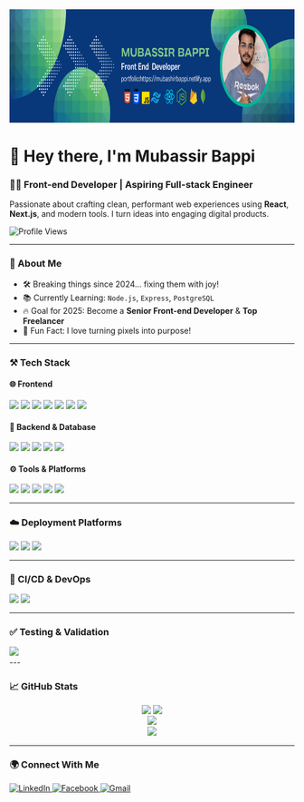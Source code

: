 <div align="center">
  <img height="200" src="https://github.com/mubashirbappi5/mubashirbappi5/blob/main/Blue%2C%20Green%2C%20and%20White%20Modern%20Tech%20Web%20Developer%20LinkedIn%20Banner%20(4).png" alt="Banner" />
</div>

<h1 align="left">👋 Hey there, I'm Mubassir Bappi</h1>
<h3 align="left">🧑‍💻 Front-end Developer | Aspiring Full-stack Engineer</h3>

<p align="left">
  Passionate about crafting clean, performant web experiences using <strong>React</strong>, <strong>Next.js</strong>, and modern tools. I turn ideas into engaging digital products.
</p>

<p align="left">
  <img src="https://komarev.com/ghpvc/?username=mubashirbappi5&style=flat-square&color=4CAF50" alt="Profile Views" />
</p>

---

### 🌟 About Me

- 🛠️ Breaking things since 2024... fixing them with joy!
- 📚 Currently Learning: `Node.js`, `Express`, `PostgreSQL`
- 🔥 Goal for 2025: Become a **Senior Front-end Developer** & **Top Freelancer**
- 🌈 Fun Fact: I love turning pixels into purpose!

---

### ⚒️ Tech Stack

#### 🌐 Frontend
<div align="left">
  <img src="https://img.shields.io/badge/HTML5-0d1117?style=for-the-badge&logo=html5&logoColor=E44D26" />
  <img src="https://img.shields.io/badge/CSS3-0d1117?style=for-the-badge&logo=css3&logoColor=264de4" />
  <img src="https://img.shields.io/badge/JavaScript-0d1117?style=for-the-badge&logo=javascript&logoColor=F7DF1E" />
  <img src="https://img.shields.io/badge/TypeScript-0d1117?style=for-the-badge&logo=typescript&logoColor=3178C6" />
  <img src="https://img.shields.io/badge/React-0d1117?style=for-the-badge&logo=react&logoColor=61DAFB" />
  <img src="https://img.shields.io/badge/Next.js-0d1117?style=for-the-badge&logo=next.js&logoColor=white" />
  <img src="https://img.shields.io/badge/TailwindCSS-0d1117?style=for-the-badge&logo=tailwind-css&logoColor=38B2AC" />
</div>

#### 🧩 Backend & Database
<div align="left">
  <img src="https://img.shields.io/badge/Node.js-0d1117?style=for-the-badge&logo=node.js&logoColor=339933" />
  <img src="https://img.shields.io/badge/Express.js-0d1117?style=for-the-badge&logo=express&logoColor=white" />
  <img src="https://img.shields.io/badge/MongoDB-0d1117?style=for-the-badge&logo=mongodb&logoColor=47A248" />
  <img src="https://img.shields.io/badge/PostgreSQL-0d1117?style=for-the-badge&logo=postgresql&logoColor=336791" />
  <img src="https://img.shields.io/badge/Firebase-0d1117?style=for-the-badge&logo=firebase&logoColor=FFCA28" />
</div>

#### ⚙️ Tools & Platforms
<div align="left">
  <img src="https://img.shields.io/badge/Git-0d1117?style=for-the-badge&logo=git&logoColor=F05032" />
  <img src="https://img.shields.io/badge/GitHub-0d1117?style=for-the-badge&logo=github&logoColor=white" />
  <img src="https://img.shields.io/badge/VSCode-0d1117?style=for-the-badge&logo=visual-studio-code&logoColor=007ACC" />
  <img src="https://img.shields.io/badge/NPM-0d1117?style=for-the-badge&logo=npm&logoColor=CB3837" />
  <img src="https://img.shields.io/badge/Figma-0d1117?style=for-the-badge&logo=figma&logoColor=F24E1E" />
</div>

---

### ☁️ Deployment Platforms
<div align="left">
  <img src="https://img.shields.io/badge/Vercel-0d1117?style=for-the-badge&logo=vercel&logoColor=white" />
  <img src="https://img.shields.io/badge/Netlify-0d1117?style=for-the-badge&logo=netlify&logoColor=00C7B7" />
  <img src="https://img.shields.io/badge/Firebase_Hosting-0d1117?style=for-the-badge&logo=firebase&logoColor=FFCA28" />
</div>

---

### 🔁 CI/CD & DevOps
<div align="left">
  <img src="https://img.shields.io/badge/GitHub_Actions-0d1117?style=for-the-badge&logo=githubactions&logoColor=white" />
  <img src="https://img.shields.io/badge/Vercel_CI-0d1117?style=for-the-badge&logo=vercel&logoColor=white" />
</div>

---

### ✅ Testing & Validation
<div align="left">
  <img src="https://img.shields.io/badge/Postman-0d1117?style=for-the-badge&logo=postman&logoColor=FF6C37" />
 
</div>
---

### 📈 GitHub Stats

<div align="center">
  <img src="https://github-readme-stats.vercel.app/api?username=mubashirbappi5&show_icons=true&count_private=true&theme=tokyonight&hide_border=true" height="180" />
  <img src="https://github-readme-stats.vercel.app/api/top-langs/?username=mubashirbappi5&layout=compact&theme=tokyonight&hide_border=true" height="180" />
  <br />
  <img src="https://streak-stats.demolab.com?user=mubashirbappi5&theme=tokyonight&hide_border=true&date_format=M%20j%5B%2C%20Y%5D" height="180" />
  <br />
  <img src="https://github-readme-activity-graph.vercel.app/graph?username=mubashirbappi5&theme=tokyo-night&hide_border=true" height="280" />
</div>

---

### 🌍 Connect With Me

<div align="left">
  <a href="https://www.linkedin.com/in/mubashir-bappi-developer/" target="_blank">
    <img src="https://raw.githubusercontent.com/maurodesouza/profile-readme-generator/master/src/assets/icons/social/linkedin/default.svg" width="38" alt="LinkedIn" />
  </a>
  <a href="https://web.facebook.com/mubashirbappi/" target="_blank">
    <img src="https://raw.githubusercontent.com/maurodesouza/profile-readme-generator/master/src/assets/icons/social/facebook/default.svg" width="38" alt="Facebook" />
  </a>
  <a href="mailto:mubashirbappi@gmail.com" target="_blank">
    <img src="https://cdn.jsdelivr.net/gh/devicons/devicon/icons/google/google-original.svg" width="38" alt="Gmail" />
  </a>
</div>

